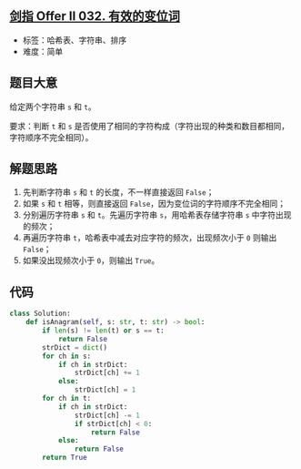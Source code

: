 ## [剑指 Offer II 032. 有效的变位词](https://leetcode-cn.com/problems/dKk3P7/)

- 标签：哈希表、字符串、排序
- 难度：简单

## 题目大意

给定两个字符串 `s` 和 `t`。

要求：判断 `t` 和 `s` 是否使用了相同的字符构成（字符出现的种类和数目都相同，字符顺序不完全相同）。

## 解题思路

1. 先判断字符串 `s` 和 `t` 的长度，不一样直接返回 `False`；
2. 如果 `s` 和 `t` 相等，则直接返回 `False`，因为变位词的字符顺序不完全相同；
3. 分别遍历字符串 `s` 和 `t`。先遍历字符串 `s`，用哈希表存储字符串 `s` 中字符出现的频次；
4. 再遍历字符串 `t`，哈希表中减去对应字符的频次，出现频次小于 `0` 则输出 `False`；
5. 如果没出现频次小于 `0`，则输出 `True`。

## 代码

```Python
class Solution:
    def isAnagram(self, s: str, t: str) -> bool:
        if len(s) != len(t) or s == t:
            return False
        strDict = dict()
        for ch in s:
            if ch in strDict:
                strDict[ch] += 1
            else:
                strDict[ch] = 1
        for ch in t:
            if ch in strDict:
                strDict[ch] -= 1
                if strDict[ch] < 0:
                    return False
            else:
                return False
        return True
```

